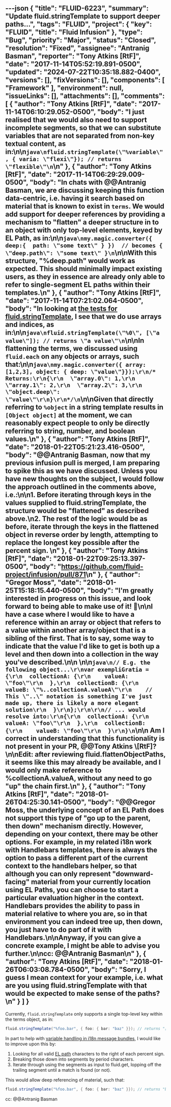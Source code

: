 ---json
{
  "title": "FLUID-6223",
  "summary": "Update fluid.stringTemplate to support deeper paths...",
  "tags": "FLUID",
  "project": {
    "key": "FLUID",
    "title": "Fluid Infusion"
  },
  "type": "Bug",
  "priority": "Major",
  "status": "Closed",
  "resolution": "Fixed",
  "assignee": "Antranig Basman",
  "reporter": "Tony Atkins [RtF]",
  "date": "2017-11-14T05:52:19.891-0500",
  "updated": "2024-07-22T10:35:18.882-0400",
  "versions": [],
  "fixVersions": [],
  "components": [
    "Framework"
  ],
  "environment": null,
  "issueLinks": [],
  "attachments": [],
  "comments": [
    {
      "author": "Tony Atkins [RtF]",
      "date": "2017-11-14T06:10:29.052-0500",
      "body": "I just realised that we would also need to support incomplete segments, so that we can substitute variables that are not separated from non-key textual content, as in:\n\n```java\nfluid.stringTemplate(\"%variable\", { varia: \"flexi\"}); // returns \"flexible\"\n```\n"
    },
    {
      "author": "Tony Atkins [RtF]",
      "date": "2017-11-14T06:29:29.009-0500",
      "body": "In chats with @@Antranig Basman, we are discussing keeping this function data-centric, i.e. having it search based on material that is known to exist in `terms`.  We would add support for deeper references by providing a mechanism to \"flatten\" a deeper structure in to an object with only top-level elements, keyed by EL Path, as in:\n\n```java\nmy.magic.converter({ deep:{  path: \"some text\" } })  // becomes { \"deep.path\": \"some text\" }\n```\n\nWith this structure, \"%deep.path\" would work as expected.  This should minimally impact existing users, as they in essence are already only able to refer to single-segment EL paths within their templates.\n"
    },
    {
      "author": "Tony Atkins [RtF]",
      "date": "2017-11-14T07:21:02.064-0500",
      "body": "In looking at [the tests for fluid.stringTemplate](https://github.com/fluid-project/infusion/blob/61f29d2051d3557fdac8a68060c51f861ea24cc0/tests/framework-tests/core/js/FluidJSTests.js#L383), I see that we do use arrays and indices, as in:\n\n```java\nfluid.stringTemplate(\"%0\", [\"a value\"]); // returns \"a value\"\n```\n\nIn flattening the terms, we discussed using `fluid.each` on any objects or arrays, such that:\n\n```java\nmy.magic.converter({ array: [1,2,3], object: { deep: \"value\"}});\r\n/* Returns:\r\n{\r\n  \"array.0\": 1,\r\n  \"array.1\": 2,\r\n  \"array.2\": 3,\r\n  \"object.deep\": \"value\"\r\n}\r\n*/\n```\n\nGiven that directly referring to `%object` in a string template results in `[Object object]` at the moment, we can reasonably expect people to only be directly referring to string, number, and boolean values.\n"
    },
    {
      "author": "Tony Atkins [RtF]",
      "date": "2018-01-22T05:21:23.416-0500",
      "body": "@@Antranig Basman, now that my previous infusion pull is merged, I am preparing to spike this as we have discussed.  Unless you have new thoughts on the subject, I would follow the approach outlined in the comments above, i.e.:\n\n1. Before iterating through keys in the values supplied to fluid.stringTemplate, the structure would be \"flattened\" as described above.\n2. The rest of the logic would be as before, iterate through the keys in the flattened object in reverse order by length, attempting to replace the longest key possible after the percent sign.&#x20;\n"
    },
    {
      "author": "Tony Atkins [RtF]",
      "date": "2018-01-22T09:25:13.397-0500",
      "body": "<https://github.com/fluid-project/infusion/pull/871>\n"
    },
    {
      "author": "Gregor Moss",
      "date": "2018-01-25T15:18:15.440-0500",
      "body": "I'm greatly interested in progress on this issue, and look forward to being able to make use of it! 🙂\n\nI have a case where I would like to have a reference within an array or object that refers to a value within another array/object that is a sibling of the first. That is to say, some way to indicate that the value I'd like to get is both up a level and then down into a collection in the way you've described.\n\n \n\n```java\n// E.g. the following object...\r\nvar exempliGratia = {\r\n  collectionA: {\r\n    valueA: \"foo\"\r\n  },\r\n  collectionB: {\r\n    valueB: \"%..collectionA.valueA\"\r\n    // This \"..\" notation is something I've just made up, there is likely a more elegant solution\r\n  }\r\n};\r\n\r\n// ... would resolve into:\r\n{\r\n  collectionA: {\r\n    valueA: \"foo\"\r\n  },\r\n  collectionB: {\r\n    valueB: \"foo\"\r\n  }\r\n}\n```\n\n Am I correct in understanding that this functionality is not present in your PR, @@Tony Atkins \\[RtF]?\n\nEdit: after reviewing fluid.flattenObjectPaths, it seems like this may already be available, and I would only make reference to %collectionA.valueA, without any need to go \"up\" the chain first.\n"
    },
    {
      "author": "Tony Atkins [RtF]",
      "date": "2018-01-26T04:25:30.141-0500",
      "body": "@@Gregor Moss, the underlying concept of an EL Path does not support this type of \"go up to the parent, then down\" mechanism directly.  However, depending on your context, there may be other options.  For example, in my related i18n work with Handlebars templates, there is always the option to pass a different part of the current context to the handlebars helper, so that although you can only represent \"downward-facing\" material from your currently location using EL Paths, you can choose to start a particular evaluation higher in the context.  Handlebars provides the ability to pass in material relative to where you are, so in that environment you can indeed tree up, then down, you just have to do part of it with Handlebars.\n\nAnyway, if you can give a concrete example, I might be able to advise you further.\n\ncc: @@Antranig Basman\n"
    },
    {
      "author": "Tony Atkins [RtF]",
      "date": "2018-01-26T06:03:08.784-0500",
      "body": "Sorry, I guess I mean context for your example, i.e. what are you using fluid.stringTemplate with that would be expected to make sense of the paths?\n"
    }
  ]
}
---
Currently, `fluid.stringTemplate` only supports a single top-level key within the terms object, as in:

```java
fluid.stringTemplate("%foo.bar", { foo: { bar: "baz" }}); // returns "[object Object].bar"
```

In part to help with [variable handling in i18n message bundles](https://issues.gpii.net/browse/GPII-2444), I would like to improve upon this by:

1. Looking for all valid [EL path](https://docs.fluidproject.org/infusion/development/FrameworkConcepts.html#el-paths) characters to the right of each percent sign.
2. Breaking those down into segments by period characters.
3. Iterate through using the segments as input to fluid.get, lopping off the trailing segment until a match is found (or not).

This would allow deep referencing of material, such that:

```java
fluid.stringTemplate("%foo.bar", { foo: { bar: "baz" }}); // returns "baz"
```

cc: @@Antranig Basman

        